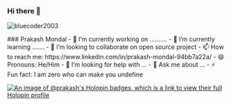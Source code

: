 ### Hi there 👋
<p align="left"> <img src="https://komarev.com/ghpvc/?username=bluecoder2003&label=Profile%20views&color=0e75b6&style=flat" alt="bluecoder2003" /> </p>
### Prakash Mondal
- 🔭 I’m currently working on ..........
- 🌱 I’m currently learning .......
- 👯 I’m looking to collaborate on open source project
- 📫 How to reach me: https://www.linkedin.com/in/prakash-mondal-94bb7a22a/
- 😄 Pronouns: He/Him
- 🤔 I’m looking for help with ...
- 💬 Ask me about ...
- ⚡ Fun fact: I am zero who can make you undefine
  
[![An image of @prakash's Holopin badges, which is a link to view their full Holopin profile](https://holopin.me/prakash)](https://holopin.io/@prakash)


<!--
**rko0211/rko0211** is a ✨ _special_ ✨ repository because its `README.md` (this file) appears on your GitHub profile.

Here are some ideas to get you started:

- 🔭 I’m currently working on Indian Sanskrity Website
- 🌱 I’m currently learning Node js
- 👯 I’m looking to collaborate on open source project
- 🤔 I’m looking for help with ...
- 💬 Ask me about ...
- 📫 How to reach me: [...](https://www.linkedin.com/in/prakash-mondal-94bb7a22a/)
- 😄 Pronouns: He/Him
- ⚡ Fun fact: I am zero that can make you undefine 
-->
